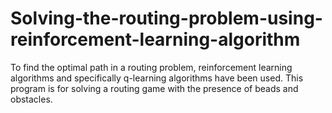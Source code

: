 # Solving-the-routing-problem-using-reinforcement-learning-algorithm
 To find the optimal path in a routing problem, reinforcement learning algorithms and specifically q-learning algorithms have been used. This program is for solving a routing game with the presence of beads and obstacles.
